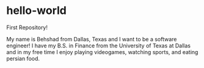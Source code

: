 # hello-world
First Repository! 

My name is Behshad from Dallas, Texas and I want to be a software engineer! I have my B.S. in Finance from the University of Texas at Dallas and in my free time I enjoy playing videogames, watching sports, and eating persian food. 
